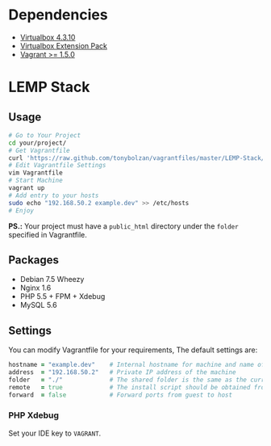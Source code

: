 # Dependencies
- [Virtualbox 4.3.10](https://www.virtualbox.org/wiki/Downloads)
- [Virtualbox Extension Pack](https://www.virtualbox.org/wiki/Downloads)
- [Vagrant >= 1.5.0](http://www.vagrantup.com/downloads.html)

# LEMP Stack

## Usage
```bash
# Go to Your Project
cd your/project/
# Get Vagrantfile
curl 'https://raw.github.com/tonybolzan/vagrantfiles/master/LEMP-Stack/Vagrantfile' > Vagrantfile
# Edit Vagrantfile Settings
vim Vagrantfile
# Start Machine
vagrant up
# Add entry to your hosts
sudo echo "192.168.50.2 example.dev" >> /etc/hosts
# Enjoy
```
**PS.:** Your project must have a `public_html` directory under the `folder` specified in Vagrantfile.

## Packages
- Debian 7.5 Wheezy
- Nginx 1.6
- PHP 5.5 + FPM + Xdebug
- MySQL 5.6

## Settings
You can modify Vagrantfile for your requirements, The default settings are:
```ruby
hostname = "example.dev"	# Internal hostname for machine and name of the machine in Virtualbox
address  = "192.168.50.2"	# Private IP address of the machine
folder   = "./"				# The shared folder is the same as the current folder Vagrantfile
remote   = true				# The install script should be obtained from github or locally in Vagrantshell
forward  = false			# Forward ports from guest to host
```

### PHP Xdebug
Set your IDE key to `VAGRANT`.
